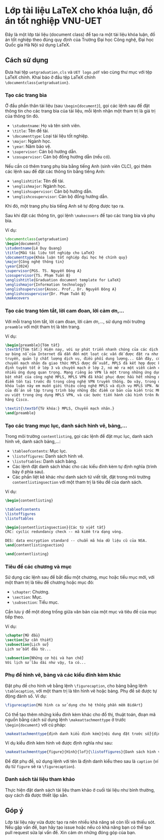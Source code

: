 # Lớp tài liệu LaTeX cho khóa luận, đồ án tốt nghiệp VNU-UET

Đây là một lớp tài liệu (document class) để tạo ra một tài liệu khóa luận, đồ án tốt nghiệp theo đúng quy định của
Trường Đại học Công nghệ, Đại học Quốc gia Hà Nội sử dụng LaTeX.

## Cách sử dụng

Đưa hai tệp `uetgraduation.cls` và `UET logo.pdf` vào cùng thư mục với tệp LaTeX chính. Khai báo ở đầu tệp LaTeX chính
`\documentclass{uetgraduation}`.

### Tạo các trang bìa

Ở đầu phần thân tài liệu (sau `\begin{document}`), gọi các lệnh sau để đặt thông tin cho các trang bìa của tài liệu, mỗi
lệnh nhận một tham trị là giá trị của thông tin đó.

- `\studentname`: Họ và tên sinh viên.
- `\title`: Tên đề tài.
- `\documenttype`: Loại tài liệu tốt nghiệp.
- `\major`: Ngành học.
- `\year`: Năm bảo vệ.
- `\supervisor`: Cán bộ hướng dẫn.
- `\cosupervisor`: Cán bộ đồng hướng dẫn (nếu có).

Nếu cần có thêm trang phụ bìa bằng tiếng Anh (sinh viên CLC), gọi thêm các lệnh sau để đặt các thông tin bằng tiếng Anh:

- `\englishtitle`: Tên đề tài.
- `\englishmajor`: Ngành học.
- `\englishsupervisor`: Cán bộ hướng dẫn.
- `\englishcosupervisor`: Cán bộ đồng hướng dẫn.

Khi đó, một trang phụ bìa tiếng Anh sẽ tự động được tạo ra.

Sau khi đặt các thông tin, gọi lệnh `\makecovers` để tạo các trang bìa và phụ bìa.

Ví dụ:

```latex
\documentclass{uetgraduation}
\begin{document}
\studentname{Lê Duy Quang}
\title{Mẫu tài liệu tốt nghiệp cho LaTeX}
\documenttype{Khóa luận tốt nghiệp đại học hệ chính quy}
\major{Công nghệ thông tin}
\year{2024}
\supervisor{PGS. TS. Nguyễn Đông A}
\cosupervisor{TS. Phạm Tuấn B}
\englishtitle{Graduation document template for LaTeX}
\englishmajor{Information technology}
\englishsupervisor{Assoc. Prof., Dr. Nguyễn Đông A}
\englishcosupervisor{Dr. Phạm Tuấn B}
\makecovers
```

### Tạo các trang tóm tắt, lời cam đoan, lời cảm ơn,...

Với mỗi trang tóm tắt, lời cam đoan, lời cảm ơn,..., sử dụng môi trường `preamble` với một tham trị là tên trang.

Ví dụ:

```latex
\begin{preamble}{Tóm tắt}
\textbf{Tóm tắt:} Hiện nay, với sự phát triển nhanh chóng của các dịch vụ IP và
sự bùng nổ của Internet đã dẫn đến một loạt các vấn đề được đặt ra như: tốc độ
truyền, quản lý chất lượng dịch vụ, điều phối dung lượng... Gần đây, công nghệ
chuyển mạch nhãn đa giao thức MPLS được đề xuất, MPLS đã kết hợp được khả năng
định tuyến tốt ở lớp 3 và chuyển mạch ở lớp 2, nó mở ra một viễn cảnh cho rất
nhiều ứng dụng quan trọng. Mạng riêng ảo VPN là một trong những ứng dụng nổi
bật nhất của công nghệ MPLS, MPLS VPN đã khắc phục được hầu hết những nhược
điểm tồn tại trước đó trong công nghệ VPN truyền thống. Do vậy, trong đề tài
khóa luận này em muốn giới thiệu công nghệ MPLS và dịch vụ MPLS VPN. Nội dung
của đồ án sẽ tập trung trình bày những đặc điểm cơ bản của kiến trúc MPLS, tính
ưu việt trong ứng dụng MPLS VPN, và các bước tiến hành cấu hình trên Router của
hãng Cisco.

\textit{\textbf{Từ khóa:} MPLS, Chuyển mạch nhãn.}
\end{preamble}
```

### Tạo các trang mục lục, danh sách hình vẽ, bảng,...

Trong môi trường `contentlisting`, gọi các lệnh để đặt mục lục, danh sách hình vẽ, danh sách bảng,...:

- `\tableofcontents`: Mục lục.
- `\listoffigures`: Danh sách hình vẽ.
- `\listoftables`: Danh sách bảng.
- Các lệnh đặt danh sách khác cho các kiểu đính kèm tự định nghĩa (trình bày ở phía sau).
- Các phần liệt kê khác như danh sách từ viết tắt, đặt trong môi trường `contentlistingsection` với một tham trị là tiêu
  đề của danh sách.

Ví dụ:

```latex
\begin{contentlisting}

\tableofcontents
\listoffigures
\listoftables

\begin{contentlistingsection}{Các từ viết tắt}
CRC: cyclic redundancy check -- mã kiểm tra dạng vòng.

DES: data encryption standard -- chuẩn mã hóa dữ liệu cũ của NSA.
\end{contentlistingsection}

\end{contentlisting}
```

### Tiêu đề các chương và mục

Sử dụng các lệnh sau để bắt đầu một chương, mục hoặc tiểu mục mới, với một tham trị là tiêu đề chương hoặc mục đó:

- `\chapter`: Chương.
- `\section`: Mục.
- `\subsection`: Tiểu mục.

Cần lưu ý để một dòng trống giữa văn bản của một mục và tiêu đề của mục tiếp theo.

Ví dụ:

```latex
\chapter{Mở đầu}
\section{Sự cần thiết}
\subsection{Lịch sử}
Lịch sử bắt đầu từ...

\subsection{Những cơ hội và hạn chế}
Với lịch sử lâu dài như vậy, ta có...
```

### Phụ đề hình vẽ, bảng và các kiểu đính kèm khác

Đặt phụ đề cho hình vẽ bằng lệnh `\figurecaption`, cho bảng bằng lệnh `\tablecaption`, với một tham trị là tên hình vẽ
hoặc bảng. Phụ đề sẽ được tự động đánh số. Ví dụ:

```latex
\figurecaption{Mô hình ca sử dụng cho hệ thống phần mềm BidArt}
```

Có thể tạo thêm những kiểu đính kèm khác cho đồ thị, thuật toán, đoạn mã nguồn bằng cách sử dụng lệnh
`\makeattachmenttype` ở trước `\begin{document}` với cú pháp:

```latex
\makeattachmenttype{định danh kiểu đính kém}{nội dung đặt trước số}{định danh danh sách}{lệnh đặt danh sách}{tiêu đề danh sách}
```

Ví dụ kiểu đính kèm hình vẽ được định nghĩa như sau:

```latex
\makeattachmenttype{figure}{Hình}{lof}{\listoffigures}{Danh sách hình vẽ}
```

Để đặt phụ đề, sử dụng lệnh với tên là định danh kiểu theo sau là `caption` (ví dụ từ `figure` sẽ ra `\figurecaption`).

### Danh sách tài liệu tham khảo

Thực hiện đặt danh sách tài liệu tham khảo ở cuối tài liệu như bình thường, quy cách đã được thiết lập sẵn.

## Góp ý

Lớp tài liệu này vừa được tạo ra nên nhiều khả năng sẽ còn lỗi và thiếu sót. Nếu gặp vấn đề, bạn hãy tạo issue hoặc nếu
có khả năng bạn có thể tạo pull request sửa lại vấn đề. Xin cảm ơn những đóng góp của bạn.